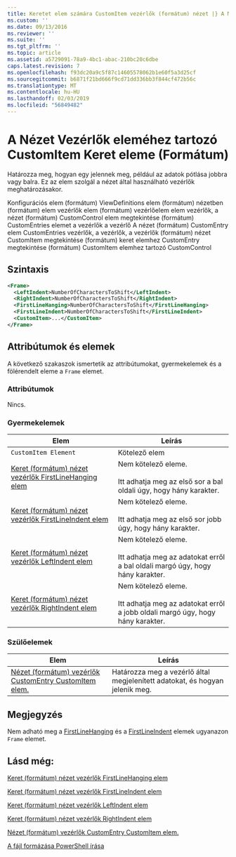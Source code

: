 ```yaml
---
title: Keretet elem számára CustomItem vezérlők (formátum) nézet |} A Microsoft Docs
ms.custom: ''
ms.date: 09/13/2016
ms.reviewer: ''
ms.suite: ''
ms.tgt_pltfrm: ''
ms.topic: article
ms.assetid: a5729091-78a9-4bc1-abac-210bc20c6dbe
caps.latest.revision: 7
ms.openlocfilehash: f93dc20a9c5f87c14605578062b1e60f5a3d25cf
ms.sourcegitcommit: b6871f21bd666f9cd71dd336bb3f844cf472b56c
ms.translationtype: MT
ms.contentlocale: hu-HU
ms.lasthandoff: 02/03/2019
ms.locfileid: "56849482"
---
```

# <a name="frame-element-for-customitem-for-controls-for-view-format"></a>A Nézet Vezérlők eleméhez tartozó CustomItem Keret eleme (Formátum)

Határozza meg, hogyan egy jelennek meg, például az adatok pótlása jobbra vagy balra. Ez az elem szolgál a nézet által használható vezérlők meghatározásakor.

Konfigurációs elem (formátum) ViewDefinitions elem (formátum) nézetben (formátum) elem vezérlők elem (formátum) vezérlőelem elem vezérlők, a nézet (formátum) CustomControl elem megtekintése (formátum) CustomEntries elemet a vezérlők a vezérlő A nézet (formátum) CustomEntry elem CustomEntries vezérlők, a vezérlők, a vezérlők (formátum) nézet CustomItem megtekintése (formátum) keret elemhez CustomEntry megtekintése (formátum) CustomItem elemhez tartozó CustomControl

## <a name="syntax"></a>Szintaxis

```xml
<Frame>
  <LeftIndent>NumberOfCharactersToShift</LeftIndent>
  <RightIndent>NumberOfCharactersToShift</RightIndent>
  <FirstLineHanging>NumberOfCharactersToShift</FirstLineHanging>
  <FirstLineIndent>NumberOfCharactersToShift</FirstLineIndent>
  <CustomItem>...</CustomItem>
</Frame>
```

## <a name="attributes-and-elements"></a>Attribútumok és elemek

A következő szakaszok ismertetik az attribútumokat, gyermekelemek és a fölérendelt eleme a `Frame` elemet.

### <a name="attributes"></a>Attribútumok

Nincs.

### <a name="child-elements"></a>Gyermekelemek

|Elem|Leírás|
|-------------|-----------------|
|`CustomItem Element`|Kötelező elem|
|[Keret (formátum) nézet vezérlők FirstLineHanging elem](./firstlinehanging-element-for-frame-for-controls-for-view-format.md)|Nem kötelező eleme.<br /><br /> Itt adhatja meg az első sor a bal oldali úgy, hogy hány karakter.|
|[Keret (formátum) nézet vezérlők FirstLineIndent elem](./firstlineindent-element-for-frame-for-controls-for-view-format.md)|Nem kötelező eleme.<br /><br /> Itt adhatja meg az első sor jobb úgy, hogy hány karakter.|
|[Keret (formátum) nézet vezérlők LeftIndent elem](./leftindent-element-for-frame-for-controls-for-view-format.md)|Nem kötelező eleme.<br /><br /> Itt adhatja meg az adatokat erről a bal oldali margó úgy, hogy hány karakter.|
|[Keret (formátum) nézet vezérlők RightIndent elem](./rightindent-element-for-frame-for-controls-for-view-format.md)|Nem kötelező eleme.<br /><br /> Itt adhatja meg az adatokat erről a jobb oldali margó úgy, hogy hány karakter.|

### <a name="parent-elements"></a>Szülőelemek

|Elem|Leírás|
|-------------|-----------------|
|[Nézet (formátum) vezérlők CustomEntry CustomItem elem.](./customitem-element-for-customentry-for-controls-for-view-format.md)|Határozza meg a vezérlő által megjelenített adatokat, és hogyan jelenik meg.|

## <a name="remarks"></a>Megjegyzés

Nem adható meg a [FirstLineHanging](./firstlinehanging-element-for-frame-for-controls-for-view-format.md) és a [FirstLineIndent](./firstlineindent-element-for-frame-for-controls-for-view-format.md) elemek ugyanazon `Frame` elemet.

## <a name="see-also"></a>Lásd még:

[Keret (formátum) nézet vezérlők FirstLineHanging elem](./firstlinehanging-element-for-frame-for-controls-for-view-format.md)

[Keret (formátum) nézet vezérlők FirstLineIndent elem](./firstlineindent-element-for-frame-for-controls-for-view-format.md)

[Keret (formátum) nézet vezérlők LeftIndent elem](./leftindent-element-for-frame-for-controls-for-view-format.md)

[Keret (formátum) nézet vezérlők RightIndent elem](./rightindent-element-for-frame-for-controls-for-view-format.md)

[Nézet (formátum) vezérlők CustomEntry CustomItem elem.](./customitem-element-for-customentry-for-controls-for-view-format.md)

[A fájl formázása PowerShell írása](./writing-a-powershell-formatting-file.md)
